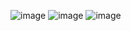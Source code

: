 ![image](https://github.com/sarthak-personal/nestjs-kafka/assets/108715102/d285827a-878f-4862-999a-d2b2b0818bd6)
![image](https://github.com/sarthak-personal/nestjs-kafka/assets/108715102/c0b736d2-1d58-426b-b2f6-7d7f9234049c)
![image](https://github.com/sarthak-personal/nestjs-kafka/assets/108715102/442bdd1e-3772-460f-ab15-d7135f3a77d2)
